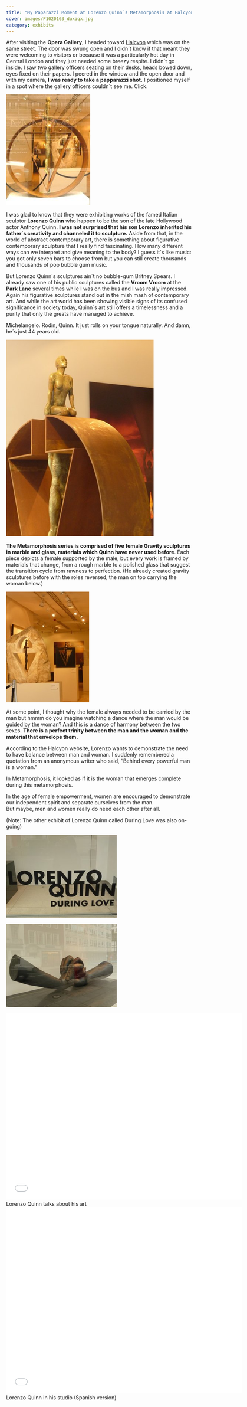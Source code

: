 ```yaml
---
title: "My Paparazzi Moment at Lorenzo Quinn´s Metamorphosis at Halcyon"
cover: images/P1020163_duxiqx.jpg
category: exhibits
---
```


After visiting the **Opera Gallery**, I headed toward [Halcyon](http://www.halcyongallery.com/ "Halcyon gallery London") which was on the same street. The door was swung open and I didn´t know if that meant they were welcoming to visitors or because it was a particularly hot day in Central London and they just needed some breezy respite. I didn´t go inside. I saw two gallery officers seating on their desks, heads bowed down, eyes fixed on their papers. I peered in the window and the open door and with my camera, **I was ready to take a papparazzi shot.** I positioned myself in a spot where the gallery officers couldn´t see me. Click.

![](./images/P1020158_hjija3.jpg "Lorenzo Quinn at the Halcyon Gallery")

I was glad to know that they were exhibiting works of the famed Italian sculptor **Lorenzo Quinn** who happen to be the son of the late Hollywood actor Anthony Quinn. **I was not surprised that his son Lorenzo inherited his father´s creativity and channeled it to sculpture.** Aside from that, in the world of abstract contemporary art, there is something about figurative contemporary sculpture that I really find fascinating. How many different ways can we interpret and give meaning to the body? I guess it´s like music: you got only seven bars to choose from but you can still create thousands and thousands of pop bubble gum music.

But Lorenzo Quinn´s sculptures ain´t no bubble-gum Britney Spears. I already saw one of his public sculptures called the **Vroom Vroom** at the **Park Lane** several times while I was on the bus and I was really impressed. Again his figurative sculptures stand out in the mish mash of contemporary art. And while the art world has been showing visible signs of its confused significance in society today, Quinn´s art still offers a timelessness and a purity that only the greats have managed to achieve.

Michelangelo. Rodin, Quinn. It just rolls on your tongue naturally. And damn, he´s just 44 years old.

![](./images/P1020159_xc6wjg.jpg "Metamorphosis by lorenzo quinn")

**The Metamorphosis series is comprised of five female Gravity sculptures in marble and glass, materials which Quinn have never used before**. Each piece depicts a female supported by the male, but every work is framed by materials that change, from a rough marble to a polished glass that suggest the transition cycle from rawness to perfection. (He already created gravity sculptures before with the roles reversed, the man on top carrying the woman below.)

![](./images/P1020160_sgbsgm.jpg "Metamorphosis Series by Lorenzo Quinn")

At some point, I thought why the female always needed to be carried by the man but hmmm do you imagine watching a dance where the man would be guided by the woman? And this is a dance of harmony between the two sexes. **There is a perfect trinity between the man and the woman and the material that envelops them.**

According to the Halcyon website, Lorenzo wants to demonstrate the need to have balance between man and woman. I suddenly remembered a quotation from an anonymous writer who said, “Behind every powerful man is a woman.”

In Metamorphosis, it looked as if it is the woman that emerges complete during this metamorphosis.

In the age of female empowerment, women are encouraged to demonstrate our independent spirit and separate ourselves from the man. But maybe, men and women really do need each other after all.

(Note: The other exhibit of Lorenzo Quinn called During Love was also on-going)

![](./images/P1020161_uxnwit.jpg "During Love by Lorenzo Quinn")

![](./images/P1020163_duxiqx.jpg "P1020163")

<iframe allowfullscreen="" class="youtube-player" frameborder="0" height="505" src="//www.youtube.com/embed/IkrMZqbkPUE?wmode=transparent&fs=1&hl=en&modestbranding=1&iv_load_policy=3&showsearch=0&rel=0&theme=dark" title="YouTube video player" type="text/html" width="640"></iframe>

<figcaption>Lorenzo Quinn talks about his art</figcaption>

<iframe allowfullscreen="" class="youtube-player" frameborder="0" height="505" src="//www.youtube.com/embed/UDARMJzD7_U?wmode=transparent&fs=1&hl=en&modestbranding=1&iv_load_policy=3&showsearch=0&rel=0&theme=dark" title="YouTube video player" type="text/html" width="640"></iframe>

<figcaption>Lorenzo Quinn in his studio (Spanish version)</figcaption>
